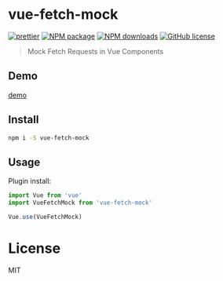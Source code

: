 # vue-fetch-mock
[![prettier](https://img.shields.io/badge/code_style-prettier-ff69b4.svg?style=flat-square)](https://prettier.io/)
[![NPM package](https://img.shields.io/npm/v/vue-fetch-mock.svg?style=flat-square)](https://www.npmjs.org/package/vue-fetch-mock)
[![NPM downloads](http://img.shields.io/npm/dm/vue-fetch-mock.svg?style=flat-square)](https://npmjs.org/package/vue-fetch-mock)
[![GitHub license](https://img.shields.io/github/license/mashape/apistatus.svg?style=flat-square)](https://github.com/alajfit/vue-fetch-mock/blob/master/LICENCE)

> Mock Fetch Requests in Vue Components

## Demo

[demo]()

## Install

```bash
npm i -S vue-fetch-mock
```

## Usage

Plugin install:

```js
import Vue from 'vue'
import VueFetchMock from 'vue-fetch-mock'

Vue.use(VueFetchMock)
```

# License

MIT
